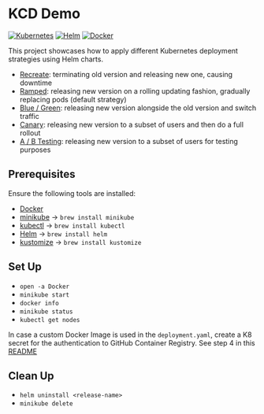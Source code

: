 # KCD Demo
[![Kubernetes](https://img.shields.io/badge/Kubernetes-326CE5?logo=kubernetes&logoColor=fff)](#)
[![Helm](https://img.shields.io/badge/Helm-0F1689?logo=helm&logoColor=fff)](#)
[![Docker](https://img.shields.io/badge/Docker-2496ED?logo=docker&logoColor=fff)](#)

This project showcases how to apply different Kubernetes deployment strategies using Helm charts.
- [Recreate](./recreate/README.md): terminating old version and releasing new one, causing downtime
- [Ramped](./ramped/README.md): releasing new version on a rolling updating fashion, gradually replacing pods (default strategy)
- [Blue / Green](./blue-green-deployment-with-helm/README.md): releasing new version alongside the old version and switch traffic
- [Canary](./canary-deployment-with-helm/README.md): releasing new version to a subset of users and then do a full rollout
- [A / B Testing](./a-b-testing/README.md): releasing new version to a subset of users for testing purposes

## Prerequisites
Ensure the following tools are installed:
- [Docker](https://docs.docker.com/desktop/setup/install/mac-install/)
- [minikube](https://minikube.sigs.k8s.io/docs/) -> `brew install minikube`
- [kubectl](https://kubernetes.io/docs/tasks/tools/) -> `brew install kubectl`
- [Helm](https://helm.sh/) -> `brew install helm`
- [kustomize](https://kubectl.docs.kubernetes.io/installation/kustomize/) -> `brew install kustomize`

## Set Up
- `open -a Docker`
- `minikube start`
- `docker info`
- `minikube status`
- `kubectl get nodes`

In case a custom Docker Image is used in the `deployment.yaml`, create a K8 secret for the authentication to GitHub Container Registry. See step 4 in this [README](./docker/README.md)


## Clean Up
- `helm uninstall <release-name>`
- `minikube delete`





